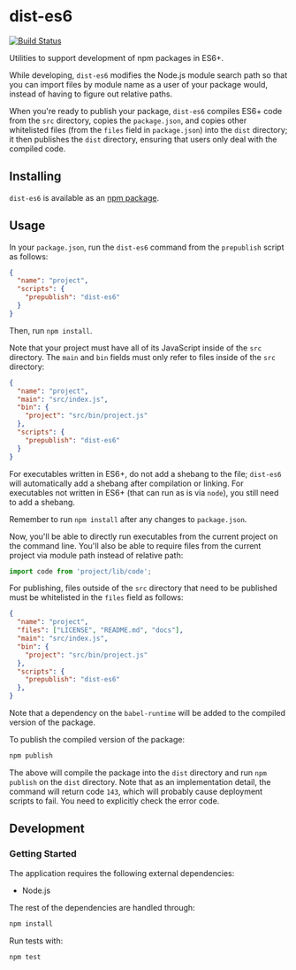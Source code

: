 # dist-es6
[![Build Status](https://travis-ci.org/vinsonchuong/dist-es6.svg?branch=master)](https://travis-ci.org/vinsonchuong/dist-es6)

Utilities to support development of npm packages in ES6+.

While developing, `dist-es6` modifies the Node.js module search path so that you
can import files by module name as a user of your package would, instead of
having to figure out relative paths.

When you're ready to publish your package, `dist-es6` compiles ES6+ code from
the `src` directory, copies the `package.json`, and copies other whitelisted
files (from the `files` field in `package.json`) into the `dist` directory; it
then publishes the `dist` directory, ensuring that users only deal with the
compiled code.

## Installing
`dist-es6` is available as an
[npm package](https://www.npmjs.com/package/dist-es6).

## Usage
In your `package.json`, run the `dist-es6` command from the `prepublish`
script as follows:

```json
{
  "name": "project",
  "scripts": {
    "prepublish": "dist-es6"
  }
}
```

Then, run `npm install`.

Note that your project must have all of its JavaScript inside of the `src`
directory. The `main` and `bin` fields must only refer to files inside of the
`src` directory:

```json
{
  "name": "project",
  "main": "src/index.js",
  "bin": {
    "project": "src/bin/project.js"
  },
  "scripts": {
    "prepublish": "dist-es6"
  }
}
```

For executables written in ES6+, do not add a shebang to the file; `dist-es6`
will automatically add a shebang after compilation or linking. For executables
not written in ES6+ (that can run as is via `node`), you still need to add a
shebang.

Remember to run `npm install` after any changes to `package.json`.

Now, you'll be able to directly run executables from the current project on
the command line. You'll also be able to require files from the current project
via module path instead of relative path:

```js
import code from 'project/lib/code';
```

For publishing, files outside of the `src` directory that need to be published
must be whitelisted in the `files` field as follows:

```json
{
  "name": "project",
  "files": ["LICENSE", "README.md", "docs"],
  "main": "src/index.js",
  "bin": {
    "project": "src/bin/project.js"
  },
  "scripts": {
    "prepublish": "dist-es6"
  },
}
```

Note that a dependency on the `babel-runtime` will be added to the compiled
version of the package.

To publish the compiled version of the package:

```sh
npm publish
```

The above will compile the package into the `dist` directory and run
`npm publish` on the `dist` directory. Note that as an implementation detail,
the command will return code `143`, which will probably cause deployment
scripts to fail. You need to explicitly check the error code.

## Development
### Getting Started
The application requires the following external dependencies:
* Node.js

The rest of the dependencies are handled through:
```bash
npm install
```

Run tests with:
```bash
npm test
```
